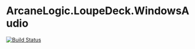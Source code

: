 # ArcaneLogic.LoupeDeck.WindowsAudio


[![Build Status](https://arcanelogic.visualstudio.com/ArcaneLogic.LoupeDeck.WindowsAudio/_apis/build/status/ArcaneLogic.LoupeDeck.WindowsAudio?branchName=main)](https://arcanelogic.visualstudio.com/ArcaneLogic.LoupeDeck.WindowsAudio/_build/latest?definitionId=16&branchName=main)
